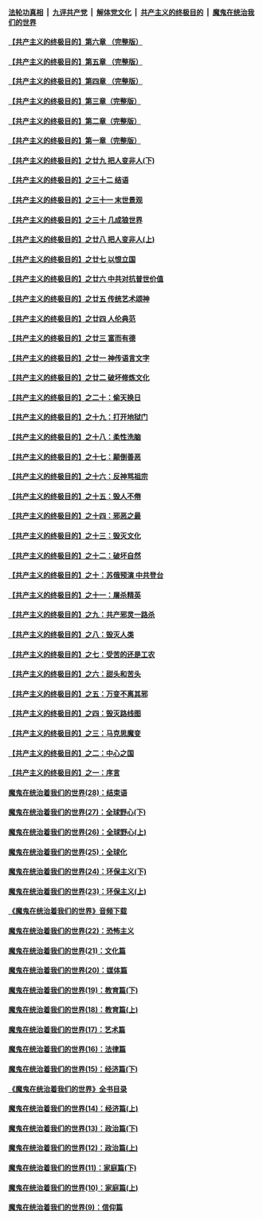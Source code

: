 ####  [法轮功真相](../../../../basic/blob/master/README.md?t=06011232) &nbsp;|&nbsp; [九评共产党](../../../../9ping.md/blob/master/README.md?t=06011232) &nbsp;|&nbsp; [解体党文化](../../../../jtdwh.md/blob/master/README.md?t=06011232)  &nbsp;|&nbsp; [共产主义的终极目的](../../../../gczydzjmd.md/blob/master/README.md?t=06011232) &nbsp;|&nbsp; [魔鬼在统治我们的世界](../../../../mgztzwmdsj.md/blob/master/README.md?t=06011232) 

#### [【共产主义的终极目的】第六章 （完整版）](../pages/nsc422/n11428913.md?t=06011232) 

#### [【共产主义的终极目的】第五章 （完整版）](../pages/nsc422/n11428912.md?t=06011232) 

#### [【共产主义的终极目的】第四章 （完整版）](../pages/nsc422/n11428907.md?t=06011232) 

#### [【共产主义的终极目的】第三章（完整版）](../pages/nsc422/n11428848.md?t=06011232) 

#### [【共产主义的终极目的】第二章（完整版）](../pages/nsc422/n11428831.md?t=06011232) 

#### [【共产主义的终极目的】第一章（完整版）](../pages/nsc422/n11417651.md?t=06011232) 

#### [【共产主义的终极目的】之廿九 把人变非人(下)](../pages/nsc422/n11344140.md?t=06011232) 

#### [【共产主义的终极目的】之三十二 结语](../pages/nsc422/n11360535.md?t=06011232) 

#### [【共产主义的终极目的】之三十一 末世景观](../pages/nsc422/n11351129.md?t=06011232) 

#### [【共产主义的终极目的】之三十 几成狼世界](../pages/nsc422/n11348280.md?t=06011232) 

#### [【共产主义的终极目的】之廿八 把人变非人(上)](../pages/nsc422/n11340492.md?t=06011232) 

#### [【共产主义的终极目的】之廿七 以恨立国](../pages/nsc422/n11336944.md?t=06011232) 

#### [【共产主义的终极目的】之廿六 中共对抗普世价值](../pages/nsc422/n11324785.md?t=06011232) 

#### [【共产主义的终极目的】之廿五 传统艺术颂神](../pages/nsc422/n11296396.md?t=06011232) 

#### [【共产主义的终极目的】之廿四 人伦典范](../pages/nsc422/n11296397.md?t=06011232) 

#### [【共产主义的终极目的】之廿三 富而有德](../pages/nsc422/n11283598.md?t=06011232) 

#### [【共产主义的终极目的】之廿一 神传语言文字](../pages/nsc422/n11263265.md?t=06011232) 

#### [【共产主义的终极目的】之廿二 破坏修炼文化](../pages/nsc422/n11245728.md?t=06011232) 

#### [【共产主义的终极目的】之二十：偷天换日](../pages/nsc422/n11238846.md?t=06011232) 

#### [【共产主义的终极目的】之十九：打开地狱门](../pages/nsc422/n11206376.md?t=06011232) 

#### [【共产主义的终极目的】之十八：柔性洗脑](../pages/nsc422/n11199994.md?t=06011232) 

#### [【共产主义的终极目的】之十七：颠倒善恶](../pages/nsc422/n11179782.md?t=06011232) 

#### [【共产主义的终极目的】之十六：反神骂祖宗](../pages/nsc422/n11166798.md?t=06011232) 

#### [【共产主义的终极目的】之十五：毁人不倦](../pages/nsc422/n11166792.md?t=06011232) 

#### [【共产主义的终极目的】之十四：邪恶之最](../pages/nsc422/n11150249.md?t=06011232) 

#### [【共产主义的终极目的】之十三：毁灭文化](../pages/nsc422/n11135227.md?t=06011232) 

#### [【共产主义的终极目的】之十二：破坏自然](../pages/nsc422/n11135214.md?t=06011232) 

#### [【共产主义的终极目的】之十：苏俄预演 中共登台](../pages/nsc422/n11118424.md?t=06011232) 

#### [【共产主义的终极目的】之十一：屠杀精英](../pages/nsc422/n11118442.md?t=06011232) 

#### [【共产主义的终极目的】之九：共产邪灵一路杀](../pages/nsc422/n11114139.md?t=06011232) 

#### [【共产主义的终极目的】之八：毁灭人类](../pages/nsc422/n11108503.md?t=06011232) 

#### [【共产主义的终极目的】之七：受苦的还是工农](../pages/nsc422/n11101809.md?t=06011232) 

#### [【共产主义的终极目的】之六：甜头和苦头](../pages/nsc422/n11096971.md?t=06011232) 

#### [【共产主义的终极目的】之五：万变不离其邪](../pages/nsc422/n11091285.md?t=06011232) 

#### [【共产主义的终极目的】之四：毁灭路线图](../pages/nsc422/n11086284.md?t=06011232) 

#### [【共产主义的终极目的】之三：马克思魔变](../pages/nsc422/n11061941.md?t=06011232) 

#### [【共产主义的终极目的】之二：中心之国](../pages/nsc422/n11047728.md?t=06011232) 

#### [【共产主义的终极目的】之一：序言](../pages/nsc422/n11086077.md?t=06011232) 

#### [魔鬼在统治着我们的世界(28)：结束语](../pages/nsc422/n10936246.md?t=06011232) 

#### [魔鬼在统治着我们的世界(27)：全球野心(下)](../pages/nsc422/n10928319.md?t=06011232) 

#### [魔鬼在统治着我们的世界(26)：全球野心(上)](../pages/nsc422/n10900318.md?t=06011232) 

#### [魔鬼在统治着我们的世界(25)：全球化](../pages/nsc422/n10788205.md?t=06011232) 

#### [魔鬼在统治着我们的世界(24)：环保主义(下)](../pages/nsc422/n10695307.md?t=06011232) 

#### [魔鬼在统治着我们的世界(23)：环保主义(上)](../pages/nsc422/n10688613.md?t=06011232) 

#### [《魔鬼在统治着我们的世界》音频下载](../pages/nsc422/n10635553.md?t=06011232) 

#### [魔鬼在统治着我们的世界(22)：恐怖主义](../pages/nsc422/n10614727.md?t=06011232) 

#### [魔鬼在统治着我们的世界(21)：文化篇](../pages/nsc422/n10597706.md?t=06011232) 

#### [魔鬼在统治着我们的世界(20)：媒体篇](../pages/nsc422/n10586579.md?t=06011232) 

#### [魔鬼在统治着我们的世界(19)：教育篇(下)](../pages/nsc422/n10564808.md?t=06011232) 

#### [魔鬼在统治着我们的世界(18)：教育篇(上)](../pages/nsc422/n10526970.md?t=06011232) 

#### [魔鬼在统治着我们的世界(17)：艺术篇](../pages/nsc422/n10499093.md?t=06011232) 

#### [魔鬼在统治着我们的世界(16)：法律篇](../pages/nsc422/n10485969.md?t=06011232) 

#### [魔鬼在统治着我们的世界(15)：经济篇(下)](../pages/nsc422/n10469975.md?t=06011232) 

#### [《魔鬼在统治着我们的世界》全书目录](../pages/nsc422/n10464261.md?t=06011232) 

#### [魔鬼在统治着我们的世界(14)：经济篇(上)](../pages/nsc422/n10457370.md?t=06011232) 

#### [魔鬼在统治着我们的世界(13)：政治篇(下)](../pages/nsc422/n10448270.md?t=06011232) 

#### [魔鬼在统治着我们的世界(12)：政治篇(上)](../pages/nsc422/n10444576.md?t=06011232) 

#### [魔鬼在统治着我们的世界(11)：家庭篇(下)](../pages/nsc422/n10440961.md?t=06011232) 

#### [魔鬼在统治着我们的世界(10)：家庭篇(上)](../pages/nsc422/n10435448.md?t=06011232) 

#### [魔鬼在统治着我们的世界(9)：信仰篇](../pages/nsc422/n10432159.md?t=06011232) 

